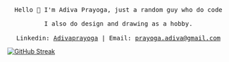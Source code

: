 <p align="Center">
  <samp>
    Hello 👋 I'm Adiva Prayoga, just a random guy who do code<br>
    <br>
    I also do design and drawing as a hobby.
  </samp>
  <br>
  <br>
  <samp>
    Linkedin: <a href="https://www.linkedin.com/in/adiva-prayoga/">Adivaprayoga</a> |
    Email: <a href="mailto:prayoga.adiva@gmail.com">prayoga.adiva@gmail.com</a>
  </samp>
  
  [![GitHub Streak](https://github-readme-streak-stats.herokuapp.com?user=Adivaprayoga&theme=material&hide_border=true&border_radius=10&date_format=M%20j%5B%2C%20Y%5D)](https://git.io/streak-stats)
</p>

